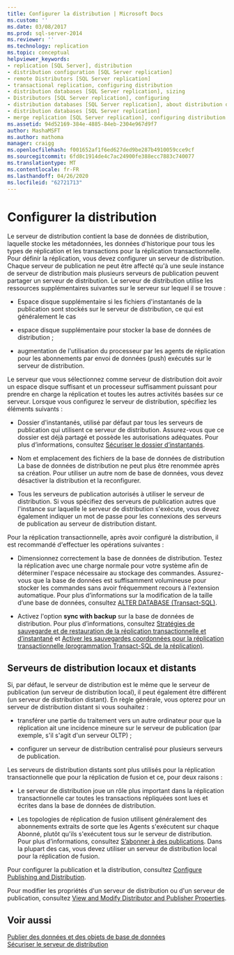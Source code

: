 ```yaml
---
title: Configurer la distribution | Microsoft Docs
ms.custom: ''
ms.date: 03/08/2017
ms.prod: sql-server-2014
ms.reviewer: ''
ms.technology: replication
ms.topic: conceptual
helpviewer_keywords:
- replication [SQL Server], distribution
- distribution configuration [SQL Server replication]
- remote Distributors [SQL Server replication]
- transactional replication, configuring distribution
- distribution databases [SQL Server replication], sizing
- Distributors [SQL Server replication], configuring
- distribution databases [SQL Server replication], about distribution databases
- distribution databases [SQL Server replication]
- merge replication [SQL Server replication], configuring distribution
ms.assetid: 94d52169-384e-4885-84eb-2304e967d9f7
author: MashaMSFT
ms.author: mathoma
manager: craigg
ms.openlocfilehash: f001652af1f6ed627ded9be287b4910059cce9cf
ms.sourcegitcommit: 6fd8c1914de4c7ac24900fe388ecc7883c740077
ms.translationtype: MT
ms.contentlocale: fr-FR
ms.lasthandoff: 04/26/2020
ms.locfileid: "62721713"
---
```

# <a name="configure-distribution"></a>Configurer la distribution
  Le serveur de distribution contient la base de données de distribution, laquelle stocke les métadonnées, les données d'historique pour tous les types de réplication et les transactions pour la réplication transactionnelle. Pour définir la réplication, vous devez configurer un serveur de distribution. Chaque serveur de publication ne peut être affecté qu'à une seule instance de serveur de distribution mais plusieurs serveurs de publication peuvent partager un serveur de distribution. Le serveur de distribution utilise les ressources supplémentaires suivantes sur le serveur sur lequel il se trouve :  
  
-   Espace disque supplémentaire si les fichiers d'instantanés de la publication sont stockés sur le serveur de distribution, ce qui est généralement le cas  
  
-   espace disque supplémentaire pour stocker la base de données de distribution ;  
  
-   augmentation de l'utilisation du processeur par les agents de réplication pour les abonnements par envoi de données (push) exécutés sur le serveur de distribution.  
  
 Le serveur que vous sélectionnez comme serveur de distribution doit avoir un espace disque suffisant et un processeur suffisamment puissant pour prendre en charge la réplication et toutes les autres activités basées sur ce serveur. Lorsque vous configurez le serveur de distribution, spécifiez les éléments suivants :  
  
-   Dossier d'instantanés, utilisé par défaut par tous les serveurs de publication qui utilisent ce serveur de distribution. Assurez-vous que ce dossier est déjà partagé et possède les autorisations adéquates. Pour plus d’informations, consultez [Sécuriser le dossier d’instantanés](security/secure-the-snapshot-folder.md).  
  
-   Nom et emplacement des fichiers de la base de données de distribution La base de données de distribution ne peut plus être renommée après sa création. Pour utiliser un autre nom de base de données, vous devez désactiver la distribution et la reconfigurer.  
  
-   Tous les serveurs de publication autorisés à utiliser le serveur de distribution. Si vous spécifiez des serveurs de publication autres que l'instance sur laquelle le serveur de distribution s'exécute, vous devez également indiquer un mot de passe pour les connexions des serveurs de publication au serveur de distribution distant.  
  
 Pour la réplication transactionnelle, après avoir configuré la distribution, il est recommandé d'effectuer les opérations suivantes :  
  
-   Dimensionnez correctement la base de données de distribution. Testez la réplication avec une charge normale pour votre système afin de déterminer l'espace nécessaire au stockage des commandes. Assurez-vous que la base de données est suffisamment volumineuse pour stocker les commandes sans avoir fréquemment recours à l'extension automatique. Pour plus d’informations sur la modification de la taille d’une base de données, consultez [ALTER DATABASE &#40;Transact-SQL&#41;](/sql/t-sql/statements/alter-database-transact-sql).  
  
-   Activez l'option **sync with backup** sur la base de données de distribution. Pour plus d’informations, consultez [Stratégies de sauvegarde et de restauration de la réplication transactionnelle et d’instantané](administration/strategies-for-backing-up-and-restoring-snapshot-and-transactional-replication.md) et [Activer les sauvegardes coordonnées pour la réplication transactionnelle &#40;programmation Transact-SQL de la réplication&#41;](administration/enable-coordinated-backups-for-transactional-replication.md).  
  
## <a name="local-and-remote-distributors"></a>Serveurs de distribution locaux et distants  
 Si, par défaut, le serveur de distribution est le même que le serveur de publication (un serveur de distribution local), il peut également être différent (un serveur de distribution distant). En règle générale, vous opterez pour un serveur de distribution distant si vous souhaitez :  
  
-   transférer une partie du traitement vers un autre ordinateur pour que la réplication ait une incidence mineure sur le serveur de publication (par exemple, s'il s'agit d'un serveur OLTP) ;  
  
-   configurer un serveur de distribution centralisé pour plusieurs serveurs de publication.  
  
 Les serveurs de distribution distants sont plus utilisés pour la réplication transactionnelle que pour la réplication de fusion et ce, pour deux raisons :  
  
-   Le serveur de distribution joue un rôle plus important dans la réplication transactionnelle car toutes les transactions répliquées sont lues et écrites dans la base de données de distribution.  
  
-   Les topologies de réplication de fusion utilisent généralement des abonnements extraits de sorte que les Agents s'exécutent sur chaque Abonné, plutôt qu'ils s'exécutent tous sur le serveur de distribution. Pour plus d’informations, consultez [S’abonner à des publications](subscribe-to-publications.md). Dans la plupart des cas, vous devez utiliser un serveur de distribution local pour la réplication de fusion.  
  
 Pour configurer la publication et la distribution, consultez [Configure Publishing and Distribution](configure-publishing-and-distribution.md).  
  
 Pour modifier les propriétés d'un serveur de distribution ou d'un serveur de publication, consultez [View and Modify Distributor and Publisher Properties](view-and-modify-distributor-and-publisher-properties.md).  
  
## <a name="see-also"></a>Voir aussi  
 [Publier des données et des objets de base de données](publish/publish-data-and-database-objects.md)   
 [Sécuriser le serveur de distribution](security/secure-the-distributor.md)  
  
  
